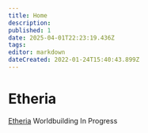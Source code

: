 ```yaml
---
title: Home
description: 
published: 1
date: 2025-04-01T22:23:19.436Z
tags: 
editor: markdown
dateCreated: 2022-01-24T15:40:43.899Z
---
```


# Etheria
[Etheria](/etheria)
Worldbuilding In Progress
